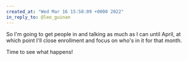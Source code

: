 ```yaml
---
created_at: "Wed Mar 16 15:58:09 +0000 2022"
in_reply_to: @leo_guinan
---
```


So I'm going to get people in and talking as much as I can until April, at which point I'll close enrollment and focus on who's in it for that month.

Time to see what happens!